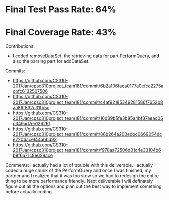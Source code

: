 Final Test Pass Rate: 64%
======
Final Coverage Rate: 43%
======

Contributions: 
* I coded removeDataSet, the retrieving data for part PerformQuery, and also the parsing part for addDataSet.

Commits: 
* https://github.com/CS310-2017Jan/cpsc310project_team181/commit/6b2a106faea0177a0efca2275acbfc6132507506
* https://github.com/CS310-2017Jan/cpsc310project_team181/commit/c4af92185349281586f7652b8aa86f832c31fb5c
* https://github.com/CS310-2017Jan/cpsc310project_team181/commit/16d89b5fe3b85a4bf37aead06c349ad7ee126261
* https://github.com/CS310-2017Jan/cpsc310project_team181/commit/86b264a200edbc0669054dce7204acef44abbd93
* https://github.com/CS310-2017Jan/cpsc310project_team181/commit/f978aa72506d01c4e33104b6b9f6a71c8e628ace

Comments:
I actually had a lot of trouble with this deliverable. I actually coded a huge chunk of the PerformQuery and once I was
finished, my partner and I realized that it was too slow so we had to redesign the entire thing to be more performance friendly. 
Next deliverable I will definately figure out all the options and plan out the best way to implement something before actually coding. 


